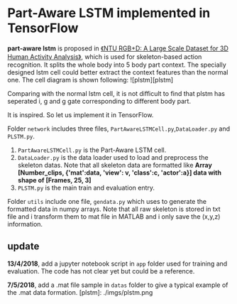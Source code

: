 # Part-Aware LSTM implemented in TensorFlow
**part-aware lstm** is proposed in [《NTU RGB+D: A Large Scale Dataset for 3D Human Activity Analysis》](https://arxiv.org/abs/1604.02808), which is used for skeleton-based action recognition. It splits the whole body into 5 body part context. The specially designed lstm cell could better extract the context features than the normal one. The cell diagram is shown following:
![plstm][plstm]

Comparing with the normal lstm cell, it is not difficult to find that plstm has seperated i, g and g gate corresponding to different body part. 

It is inspired. So let us implement it in TensorFlow. 

Folder `network` includes three files, `PartAwareLSTMCell.py`,`DataLoader.py` and `PLSTM.py`. 
1. `PartAwareLSTMCell.py` is the Part-Aware LSTM cell.
2. `DataLoader.py` is the data loader used to load and preprocess the skeleton datas. Note that all skeleton data are formatted like **Array [Number_clips, {'mat':data, 'view': v, 'class':c, 'actor':a}]  data with shape of [Frames, 25, 3]**
3. `PLSTM.py` is the main train and evaluation entry.

Folder `utils` include one file, `gendata.py` which uses to generate the formatted data in numpy arrays. Note that all raw skeleton is stored in txt file and i transform them to mat file in MATLAB and i only save the (x,y,z) information.

## update
**13/4/2018**, add a jupyter notebook script in `app` folder used for training and evaluation. The code has not clear yet but could be a reference.

**7/5/2018**, add a .mat file sample in `datas` folder to give a typical example of the .mat data formation.
[plstm]: ./imgs/plstm.png
